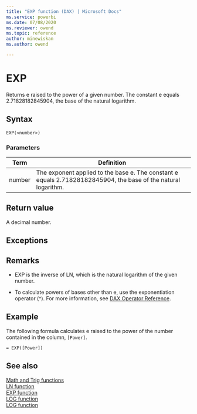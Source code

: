 ```yaml
---
title: "EXP function (DAX) | Microsoft Docs"
ms.service: powerbi 
ms.date: 07/08/2020
ms.reviewer: owend
ms.topic: reference
author: minewiskan
ms.author: owend

---
```

# EXP

Returns e raised to the power of a given number. The constant e equals 2.71828182845904, the base of the natural logarithm.  
  
## Syntax  
  
```dax
EXP(<number>)  
```
  
### Parameters  
  
|Term|Definition|  
|--------|--------------|  
|number|The exponent applied to the base e. The constant e equals 2.71828182845904, the base of the natural logarithm.|  
  
## Return value

A decimal number.  
  
## Exceptions  
  
## Remarks

- EXP is the inverse of LN, which is the natural logarithm of the given number.  
  
- To calculate powers of bases other than e, use the exponentiation operator (^). For more information, see [DAX Operator Reference](dax-operator-reference.md).

## Example

The following formula calculates e raised to the power of the number contained in the column, `[Power]`.  
  
```dax
= EXP([Power])  
```
  
## See also

[Math and Trig functions](math-and-trig-functions-dax.md)  
[LN function](ln-function-dax.md)  
[EXP function](exp-function-dax.md)  
[LOG function](log-function-dax.md)  
[LOG function](log-function-dax.md)  
